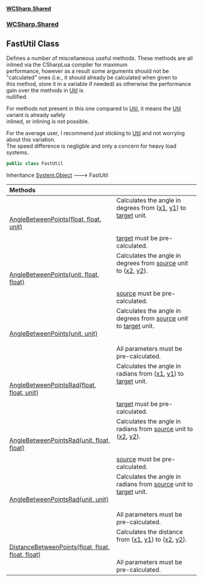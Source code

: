 #### [WCSharp.Shared](README.md 'README')
### [WCSharp.Shared](WCSharp.Shared.md 'WCSharp.Shared')

## FastUtil Class

  
Defines a number of miscellaneous useful methods. These methods are all inlined via the CSharpLua compiler for maximum  
            performance, however as a result some arguments should not be "calculated" ones (i.e., it should already be calculated when given to  
            this method, store it in a variable if needed) as otherwise the performance gain over the methods in [Util](WCSharp.Shared.Util.md 'WCSharp.Shared.Util') is  
            nullified.  
  
For methods not present in this one compared to [Util](WCSharp.Shared.Util.md 'WCSharp.Shared.Util'), it means the [Util](WCSharp.Shared.Util.md 'WCSharp.Shared.Util') variant is already safely  
            inlined, or inlining is not possible.  
  
For the average user, I recommend just sticking to [Util](WCSharp.Shared.Util.md 'WCSharp.Shared.Util') and not worrying about this variation.  
            The speed difference is negligble and only a concern for heavy load systems.

```csharp
public class FastUtil
```

Inheritance [System.Object](https://docs.microsoft.com/en-us/dotnet/api/System.Object 'System.Object') &#129106; FastUtil

| Methods | |
| :--- | :--- |
| [AngleBetweenPoints(float, float, unit)](WCSharp.Shared.FastUtil.AngleBetweenPoints(float,float,WCSharp.Api.unit).md 'WCSharp.Shared.FastUtil.AngleBetweenPoints(float, float, WCSharp.Api.unit)') | Calculates the angle in degrees from ([x1](WCSharp.Shared.FastUtil.AngleBetweenPoints(float,float,WCSharp.Api.unit).md#WCSharp.Shared.FastUtil.AngleBetweenPoints(float,float,WCSharp.Api.unit).x1 'WCSharp.Shared.FastUtil.AngleBetweenPoints(float, float, WCSharp.Api.unit).x1'), [y1](WCSharp.Shared.FastUtil.AngleBetweenPoints(float,float,WCSharp.Api.unit).md#WCSharp.Shared.FastUtil.AngleBetweenPoints(float,float,WCSharp.Api.unit).y1 'WCSharp.Shared.FastUtil.AngleBetweenPoints(float, float, WCSharp.Api.unit).y1')) to [target](WCSharp.Shared.FastUtil.AngleBetweenPoints(float,float,WCSharp.Api.unit).md#WCSharp.Shared.FastUtil.AngleBetweenPoints(float,float,WCSharp.Api.unit).target 'WCSharp.Shared.FastUtil.AngleBetweenPoints(float, float, WCSharp.Api.unit).target') unit.<br/><br/><br/>[target](WCSharp.Shared.FastUtil.AngleBetweenPoints(float,float,WCSharp.Api.unit).md#WCSharp.Shared.FastUtil.AngleBetweenPoints(float,float,WCSharp.Api.unit).target 'WCSharp.Shared.FastUtil.AngleBetweenPoints(float, float, WCSharp.Api.unit).target') must be pre-calculated. |
| [AngleBetweenPoints(unit, float, float)](WCSharp.Shared.FastUtil.AngleBetweenPoints(WCSharp.Api.unit,float,float).md 'WCSharp.Shared.FastUtil.AngleBetweenPoints(WCSharp.Api.unit, float, float)') | Calculates the angle in degrees from [source](WCSharp.Shared.FastUtil.AngleBetweenPoints(WCSharp.Api.unit,float,float).md#WCSharp.Shared.FastUtil.AngleBetweenPoints(WCSharp.Api.unit,float,float).source 'WCSharp.Shared.FastUtil.AngleBetweenPoints(WCSharp.Api.unit, float, float).source') unit to ([x2](WCSharp.Shared.FastUtil.AngleBetweenPoints(WCSharp.Api.unit,float,float).md#WCSharp.Shared.FastUtil.AngleBetweenPoints(WCSharp.Api.unit,float,float).x2 'WCSharp.Shared.FastUtil.AngleBetweenPoints(WCSharp.Api.unit, float, float).x2'), [y2](WCSharp.Shared.FastUtil.AngleBetweenPoints(WCSharp.Api.unit,float,float).md#WCSharp.Shared.FastUtil.AngleBetweenPoints(WCSharp.Api.unit,float,float).y2 'WCSharp.Shared.FastUtil.AngleBetweenPoints(WCSharp.Api.unit, float, float).y2')).<br/><br/><br/>[source](WCSharp.Shared.FastUtil.AngleBetweenPoints(WCSharp.Api.unit,float,float).md#WCSharp.Shared.FastUtil.AngleBetweenPoints(WCSharp.Api.unit,float,float).source 'WCSharp.Shared.FastUtil.AngleBetweenPoints(WCSharp.Api.unit, float, float).source') must be pre-calculated. |
| [AngleBetweenPoints(unit, unit)](WCSharp.Shared.FastUtil.AngleBetweenPoints(WCSharp.Api.unit,WCSharp.Api.unit).md 'WCSharp.Shared.FastUtil.AngleBetweenPoints(WCSharp.Api.unit, WCSharp.Api.unit)') | Calculates the angle in degrees from [source](WCSharp.Shared.FastUtil.AngleBetweenPoints(WCSharp.Api.unit,WCSharp.Api.unit).md#WCSharp.Shared.FastUtil.AngleBetweenPoints(WCSharp.Api.unit,WCSharp.Api.unit).source 'WCSharp.Shared.FastUtil.AngleBetweenPoints(WCSharp.Api.unit, WCSharp.Api.unit).source') unit to [target](WCSharp.Shared.FastUtil.AngleBetweenPoints(WCSharp.Api.unit,WCSharp.Api.unit).md#WCSharp.Shared.FastUtil.AngleBetweenPoints(WCSharp.Api.unit,WCSharp.Api.unit).target 'WCSharp.Shared.FastUtil.AngleBetweenPoints(WCSharp.Api.unit, WCSharp.Api.unit).target') unit.<br/><br/><br/>All parameters must be pre-calculated. |
| [AngleBetweenPointsRad(float, float, unit)](WCSharp.Shared.FastUtil.AngleBetweenPointsRad(float,float,WCSharp.Api.unit).md 'WCSharp.Shared.FastUtil.AngleBetweenPointsRad(float, float, WCSharp.Api.unit)') | Calculates the angle in radians from ([x1](WCSharp.Shared.FastUtil.AngleBetweenPointsRad(float,float,WCSharp.Api.unit).md#WCSharp.Shared.FastUtil.AngleBetweenPointsRad(float,float,WCSharp.Api.unit).x1 'WCSharp.Shared.FastUtil.AngleBetweenPointsRad(float, float, WCSharp.Api.unit).x1'), [y1](WCSharp.Shared.FastUtil.AngleBetweenPointsRad(float,float,WCSharp.Api.unit).md#WCSharp.Shared.FastUtil.AngleBetweenPointsRad(float,float,WCSharp.Api.unit).y1 'WCSharp.Shared.FastUtil.AngleBetweenPointsRad(float, float, WCSharp.Api.unit).y1')) to [target](WCSharp.Shared.FastUtil.AngleBetweenPointsRad(float,float,WCSharp.Api.unit).md#WCSharp.Shared.FastUtil.AngleBetweenPointsRad(float,float,WCSharp.Api.unit).target 'WCSharp.Shared.FastUtil.AngleBetweenPointsRad(float, float, WCSharp.Api.unit).target') unit.<br/><br/><br/>[target](WCSharp.Shared.FastUtil.AngleBetweenPointsRad(float,float,WCSharp.Api.unit).md#WCSharp.Shared.FastUtil.AngleBetweenPointsRad(float,float,WCSharp.Api.unit).target 'WCSharp.Shared.FastUtil.AngleBetweenPointsRad(float, float, WCSharp.Api.unit).target') must be pre-calculated. |
| [AngleBetweenPointsRad(unit, float, float)](WCSharp.Shared.FastUtil.AngleBetweenPointsRad(WCSharp.Api.unit,float,float).md 'WCSharp.Shared.FastUtil.AngleBetweenPointsRad(WCSharp.Api.unit, float, float)') | Calculates the angle in radians from [source](WCSharp.Shared.FastUtil.AngleBetweenPointsRad(WCSharp.Api.unit,float,float).md#WCSharp.Shared.FastUtil.AngleBetweenPointsRad(WCSharp.Api.unit,float,float).source 'WCSharp.Shared.FastUtil.AngleBetweenPointsRad(WCSharp.Api.unit, float, float).source') unit to ([x2](WCSharp.Shared.FastUtil.AngleBetweenPointsRad(WCSharp.Api.unit,float,float).md#WCSharp.Shared.FastUtil.AngleBetweenPointsRad(WCSharp.Api.unit,float,float).x2 'WCSharp.Shared.FastUtil.AngleBetweenPointsRad(WCSharp.Api.unit, float, float).x2'), [y2](WCSharp.Shared.FastUtil.AngleBetweenPointsRad(WCSharp.Api.unit,float,float).md#WCSharp.Shared.FastUtil.AngleBetweenPointsRad(WCSharp.Api.unit,float,float).y2 'WCSharp.Shared.FastUtil.AngleBetweenPointsRad(WCSharp.Api.unit, float, float).y2')).<br/><br/><br/>[source](WCSharp.Shared.FastUtil.AngleBetweenPointsRad(WCSharp.Api.unit,float,float).md#WCSharp.Shared.FastUtil.AngleBetweenPointsRad(WCSharp.Api.unit,float,float).source 'WCSharp.Shared.FastUtil.AngleBetweenPointsRad(WCSharp.Api.unit, float, float).source') must be pre-calculated. |
| [AngleBetweenPointsRad(unit, unit)](WCSharp.Shared.FastUtil.AngleBetweenPointsRad(WCSharp.Api.unit,WCSharp.Api.unit).md 'WCSharp.Shared.FastUtil.AngleBetweenPointsRad(WCSharp.Api.unit, WCSharp.Api.unit)') | Calculates the angle in radians from [source](WCSharp.Shared.FastUtil.AngleBetweenPointsRad(WCSharp.Api.unit,WCSharp.Api.unit).md#WCSharp.Shared.FastUtil.AngleBetweenPointsRad(WCSharp.Api.unit,WCSharp.Api.unit).source 'WCSharp.Shared.FastUtil.AngleBetweenPointsRad(WCSharp.Api.unit, WCSharp.Api.unit).source') unit to [target](WCSharp.Shared.FastUtil.AngleBetweenPointsRad(WCSharp.Api.unit,WCSharp.Api.unit).md#WCSharp.Shared.FastUtil.AngleBetweenPointsRad(WCSharp.Api.unit,WCSharp.Api.unit).target 'WCSharp.Shared.FastUtil.AngleBetweenPointsRad(WCSharp.Api.unit, WCSharp.Api.unit).target') unit.<br/><br/><br/>All parameters must be pre-calculated. |
| [DistanceBetweenPoints(float, float, float, float)](WCSharp.Shared.FastUtil.DistanceBetweenPoints(float,float,float,float).md 'WCSharp.Shared.FastUtil.DistanceBetweenPoints(float, float, float, float)') | Calculates the distance from ([x1](WCSharp.Shared.FastUtil.DistanceBetweenPoints(float,float,float,float).md#WCSharp.Shared.FastUtil.DistanceBetweenPoints(float,float,float,float).x1 'WCSharp.Shared.FastUtil.DistanceBetweenPoints(float, float, float, float).x1'), [y1](WCSharp.Shared.FastUtil.DistanceBetweenPoints(float,float,float,float).md#WCSharp.Shared.FastUtil.DistanceBetweenPoints(float,float,float,float).y1 'WCSharp.Shared.FastUtil.DistanceBetweenPoints(float, float, float, float).y1')) to ([x2](WCSharp.Shared.FastUtil.DistanceBetweenPoints(float,float,float,float).md#WCSharp.Shared.FastUtil.DistanceBetweenPoints(float,float,float,float).x2 'WCSharp.Shared.FastUtil.DistanceBetweenPoints(float, float, float, float).x2'), [y2](WCSharp.Shared.FastUtil.DistanceBetweenPoints(float,float,float,float).md#WCSharp.Shared.FastUtil.DistanceBetweenPoints(float,float,float,float).y2 'WCSharp.Shared.FastUtil.DistanceBetweenPoints(float, float, float, float).y2')).<br/><br/><br/>All parameters must be pre-calculated. |
